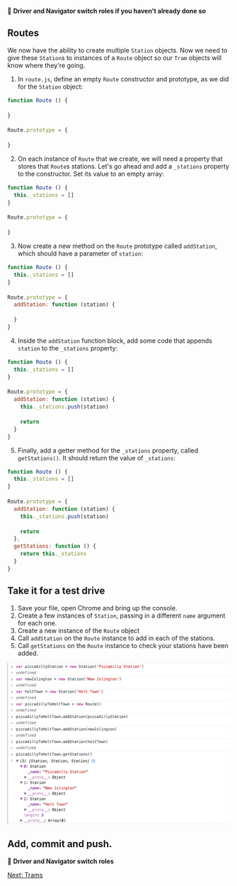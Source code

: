:twisted_rightwards_arrows: **Driver and Navigator switch roles if you haven't already done so**

## Routes

We now have the ability to create multiple `Station` objects. Now we need to give these `Station`s to instances of a `Route` object so our `Tram` objects will know where they're going.

1) In `route.js`, define an empty `Route` constructor and prototype, as we did for the `Station` object:

```javascript
function Route () {

}

Route.prototype = {

}
```

2) On each instance of `Route` that we create, we will need a property that stores that `Route`s stations. Let's go ahead and add a `_stations` property to the constructor. Set its value to an empty array:

```javascript
function Route () {
  this._stations = []
}

Route.prototype = {

}
```

3) Now create a new method on the `Route` prototype called `addStation`, which should have a parameter of `station`:

```javascript
function Route () {
  this._stations = []
}

Route.prototype = {
  addStation: function (station) {

  }
}
```

4) Inside the `addStation` function block, add some code that appends `station` to the `_stations` property:

```javascript
function Route () {
  this._stations = []
}

Route.prototype = {
  addStation: function (station) {
    this._stations.push(station)

    return
  }
}
```

5) Finally, add a getter method for the `_stations` property, called `getStations()`. It should return the value of `_stations`:

```javascript
function Route () {
  this._stations = []
}

Route.prototype = {
  addStation: function (station) {
    this._stations.push(station)

    return
  },
  getStations: function () {
    return this._stations
  }
}
```

## Take it for a test drive

1) Save your file, open Chrome and bring up the console. 
2) Create a few instances of `Station`, passing in a different `name` argument for each one.
3) Create a new instance of the `Route` object
4) Call `addStation` on the `Route` instance to add in each of the stations.
5) Call `getStations` on the `Route` instance to check your stations have been added.

![Adding a route](images/route.png)

## Add, commit and push.

:twisted_rightwards_arrows: **Driver and Navigator switch roles**

[Next: Trams](part3.md)